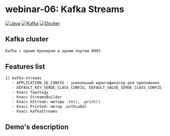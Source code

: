 # webinar-06: Kafka Streams
[![Java](https://img.shields.io/badge/Java-E43222??style=for-the-badge&logo=openjdk&logoColor=FFFFFF)](https://www.java.com/)
[![Kafka](https://img.shields.io/badge/Kafka-000000??style=for-the-badge&logo=apachekafka)](https://kafka.apache.org/)
[![Docker](https://img.shields.io/badge/Docker-0E2B62??style=for-the-badge&logo=Docker&logoColor=FFFFFF)](https://www.docker.com/)

## Kafka cluster
```txt
Kafka с одним брокером и одним портом 9093
```

## Features list
```txt
1) kafka-streams
   - APPLICATION_ID_CONFIG - уникальный идентификатор для приложения
   - DEFAULT_KEY_SERDE_CLASS_CONFIG, DEFAULT_VALUE_SERDE_CLASS_CONFIG - Классы Сериализации/Десериализации (Serde)
   - Класс Topology
   - Класс StreamsBuilder
   - Класс KStream: методы .to(), .print()
   - Класс Printed: метод .withLabel
   - Класс KafkaStreams
```

## Demo's description
```txt

```
